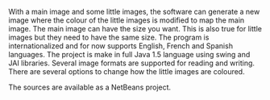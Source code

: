 With a main image and some little images, the software can generate a new image where the colour of the little images is modified to map the main image.
The main image can have the size you want. This is also true for little images but they need to have the same size.
The program is internationalized and for now supports English, French and Spanish languages.
The project is make in full Java 1.5 language using swing and JAI libraries.
Several image formats are supported for reading and writing.
There are several options to change how the little images are coloured.

The sources are available as a NetBeans project.